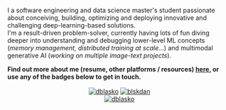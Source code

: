 <p align='left'>I a software engineering and data science master's student passionate about conceiving, building, optimizing and deploying innovative and challenging deep-learning-based solutions. </br> I'm a result-driven problem-solver, currently having lots of fun diving deeper into understanding and debugging lower-level ML concepts (<i>memory management, distributed training at scale...</i>) and multimodal generative AI (<i>working on multiple image-text projects</i>). </p><p align='left'> <b>Find out more about me (resume, other platforms / resources) <a href='https://www.dblasko.fr/' target=_blank><u>here</u></a>, or use any of the badges below to get in touch.</b></p>

<p align="center">
<a href="https://linkedin.com/in/dblasko" target="blank"><img align="center" src="https://img.shields.io/badge/linkedin-%230077B5.svg?style=for-the-badge&logo=linkedin&logoColor=white" alt="dblasko" /></a>
<a href="https://twitter.com/blskdan" target="blank"><img align="center" src="https://img.shields.io/badge/Twitter-%231DA1F2.svg?style=for-the-badge&logo=Twitter&logoColor=white" alt="blskdan" /></a>
</br>
<a href="mailto:daniel.blasko.dev@gmail.com" target="blank"><img align="center" src="https://img.shields.io/badge/-daniel.blasko.dev@gmail.com-c14438?style=flat&logo=Gmail&logoColor=white&link=mailto:daniel.blasko.dev@gmail.com" alt="dblasko" /></a>
</p>
